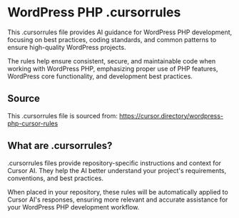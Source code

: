 # WordPress PHP .cursorrules

This .cursorrules file provides AI guidance for WordPress PHP development, focusing on best practices, coding standards, and common patterns to ensure high-quality WordPress projects.

The rules help ensure consistent, secure, and maintainable code when working with WordPress PHP, emphasizing proper use of PHP features, WordPress core functionality, and development best practices.

## Source

This .cursorrules file is sourced from:
https://cursor.directory/wordpress-php-cursor-rules

## What are .cursorrules?

.cursorrules files provide repository-specific instructions and context for Cursor AI. They help the AI better understand your project's requirements, conventions, and best practices.

When placed in your repository, these rules will be automatically applied to Cursor AI's responses, ensuring more relevant and accurate assistance for your WordPress PHP development workflow.
